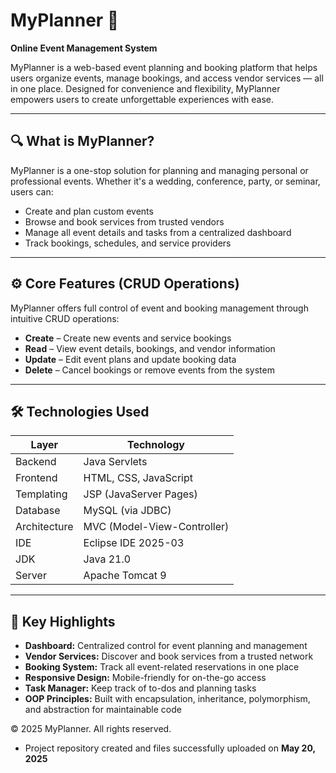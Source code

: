 # MyPlanner 🎉  
**Online Event Management System**

MyPlanner is a web-based event planning and booking platform that helps users organize events, manage bookings, and access vendor services — all in one place. 
Designed for convenience and flexibility, MyPlanner empowers users to create unforgettable experiences with ease.

---------------------------------------------------------------------------------------------------------

## 🔍 What is MyPlanner?

MyPlanner is a one-stop solution for planning and managing personal or professional events. 
Whether it's a wedding, conference, party, or seminar, users can:

- Create and plan custom events
- Browse and book services from trusted vendors
- Manage all event details and tasks from a centralized dashboard
- Track bookings, schedules, and service providers

---------------------------------------------------------------------------------------------------------

## ⚙️ Core Features (CRUD Operations)

MyPlanner offers full control of event and booking management through intuitive CRUD operations:

- **Create** – Create new events and service bookings  
- **Read** – View event details, bookings, and vendor information  
- **Update** – Edit event plans and update booking data  
- **Delete** – Cancel bookings or remove events from the system
---------------------------------------------------------------------------------------------------------
## 🛠️ Technologies Used

| Layer         | Technology                        |
|---------------|-----------------------------------|
| Backend       | Java Servlets                     |
| Frontend      | HTML, CSS, JavaScript             |
| Templating    | JSP (JavaServer Pages)            |
| Database      | MySQL (via JDBC)                  |
| Architecture  | MVC (Model-View-Controller)       |
| IDE           | Eclipse IDE 2025-03               |
| JDK           | Java 21.0                         |
| Server        | Apache Tomcat 9                   |

---------------------------------------------------------------------------------------------------------

## 🌟 Key Highlights

- **Dashboard:** Centralized control for event planning and management
- **Vendor Services:** Discover and book services from a trusted network
- **Booking System:** Track all event-related reservations in one place
- **Responsive Design:** Mobile-friendly for on-the-go access
- **Task Manager:** Keep track of to-dos and planning tasks
- **OOP Principles:** Built with encapsulation, inheritance, polymorphism, and abstraction for maintainable code



© 2025 MyPlanner. All rights reserved.
- Project repository created and files successfully uploaded on **May 20, 2025**
